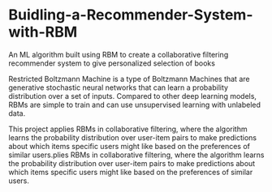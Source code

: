 # Buidling-a-Recommender-System-with-RBM
An ML algorithm built using RBM to create a collaborative filtering recommender system to give personalized selection of books

Restricted Boltzmann Machine is a type of Boltzmann Machines that are generative stochastic neural networks that can learn a probability distribution over a set of inputs. Compared to other deep learning models, RBMs are simple to train and can use unsupervised learning with unlabeled data.

This project applies RBMs in collaborative filtering, where the algorithm learns the probability distribution over user-item pairs to make predictions about which items specific users might like based on the preferences of similar users.plies RBMs in collaborative filtering, where the algorithm learns the probability distribution over user-item pairs to make predictions about which items specific users might like based on the preferences of similar users.
